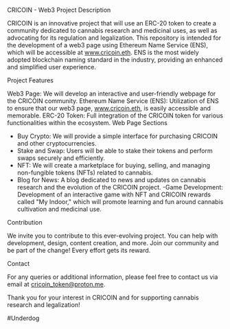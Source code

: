 CRICOIN - Web3
Project Description

CRICOIN is an innovative project that will use an ERC-20 token to create a community dedicated to cannabis research and medicinal uses, as well as advocating for its regulation and legalization. 
This repository is intended for the development of a web3 page using Ethereum Name Service (ENS), which will be accessible at www.cricoin.eth. 
ENS is the most widely adopted blockchain naming standard in the industry, providing an enhanced and simplified user experience.

Project Features

Web3 Page: We will develop an interactive and user-friendly webpage for the CRICOIN community.
Ethereum Name Service (ENS): Utilization of ENS to ensure that our web3 page, www.cricoin.eth, is easily accessible and memorable.
ERC-20 Token: Full integration of the CRICOIN token for various functionalities within the ecosystem.
Web Page Sections

- Buy Crypto: We will provide a simple interface for purchasing CRICOIN and other cryptocurrencies.
- Stake and Swap: Users will be able to stake their tokens and perform swaps securely and efficiently.
- NFT: We will create a marketplace for buying, selling, and managing non-fungible tokens (NFTs) related to cannabis.
- Blog for News: A blog dedicated to news and updates on cannabis research and the evolution of the CRICOIN project.
 -Game Development: Development of an interactive game with NFT and CRICOIN rewards called "My Indoor," which will promote learning and fun around cannabis cultivation and medicinal use.

Contribution

We invite you to contribute to this ever-evolving project. You can help with development, design, content creation, and more. Join our community and be part of the change! Every effort gets its reward.

Contact

For any queries or additional information, please feel free to contact us via email at cricoin_token@proton.me.

Thank you for your interest in CRICOIN and for supporting cannabis research and legalization!

#Underdog
